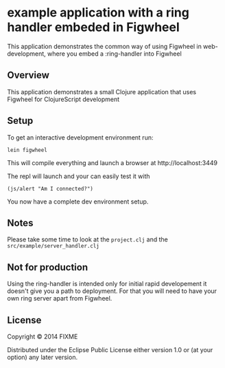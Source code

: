 # example application with a ring handler embeded in Figwheel

This application demonstrates the common way of using Figwheel in
web-development, where you embed a :ring-handler into Figwheel

## Overview

This application demonstrates a small Clojure application that uses Figwheel for
ClojureScript development

## Setup

To get an interactive development environment run:

    lein figwheel

This will compile everything and launch a browser at http://localhost:3449

The repl will launch and your can easily test it with 

    (js/alert "Am I connected?")

You now have a complete dev environment setup.

## Notes 

Please take some time to look at the `project.clj` and the `src/example/server_handler.clj`

## Not for production

Using the ring-handler is intended only for initial rapid developement
it doesn't give you a path to deployment. For that you will need to
have your own ring server apart from Figwheel.

## License

Copyright © 2014 FIXME

Distributed under the Eclipse Public License either version 1.0 or (at your option) any later version.
